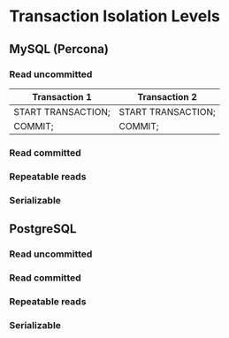 # Transaction Isolation Levels

## MySQL (Percona)

### Read uncommitted

| Transaction 1 | Transaction 2 |
| ----------- | ----------- |
| START TRANSACTION; | START TRANSACTION; |
| COMMIT; | COMMIT; |

### Read committed

### Repeatable reads

### Serializable

## PostgreSQL

### Read uncommitted
 
### Read committed

### Repeatable reads

### Serializable

